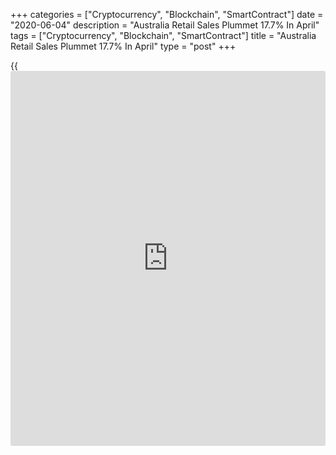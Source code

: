 +++
categories = ["Cryptocurrency", "Blockchain", "SmartContract"]
date = "2020-06-04"
description = "Australia Retail Sales Plummet 17.7% In April"
tags = ["Cryptocurrency", "Blockchain", "SmartContract"]
title = "Australia Retail Sales Plummet 17.7% In April"
type = "post"
+++

{{<iframe id="large-banner" src="https://www.bounty.group/#slide=10.0" width="100%" height="600" scrolling="no" style="border: 0px solid rgb(216, 221, 230); border-radius: 3px;">}}

The total value of retail sales in Australia tumbled by a seasonally
adjusted 17.7 percent on month in April, the Australian Bureau of
Statistics said on Thursday - coming in at A$24.791 billion.

That was slightly better than expectations for a decline of 17.9 percent
following the 8.5 percent increase in March.

The decline was led by drops in food retailing (-17.4 percent), cafes,
restaurants and takeaway food services (-35.4 percent), clothing,
footwear and personal accessory retailing (-53.6 percent), other
retailing (-14.4 percent), department stores (-14.9 percent), and
household goods retailing (-0.1 percent).

By region, sales were down in Victoria (-21.1 percent), New South Wales
(-17.5 percent), Queensland (-15.7 percent), Western Australia (-16.8
percent), South Australia (-14.6 percent), Tasmania (-17.5 percent), the
Australian Capital Territory (-14.9 percent), and the Northern Territory
(-7.7 percent).

For comments and feedback [contact](https://www.playgroundfx.com/contact/): editorial@rtt[news](https://www.letsplayfx.com/blog/forex-news-website/).com

[Economic News][1]

 **What parts of the world are seeing the best (and worst) economic
performances lately? Click[here][2] to check out our [Econ Scorecard][2]
and find out! See up-to-the-moment [ranking](https://www.playgroundfx.com/blog/crypto-exchange-ranking/)s for the best and worst
performers in [GDP][3], [unemployment rate][4], [inflation][5] and much
more.**

   1. www.rtt[news](https://www.letsplayfx.com/blog/forex-news-website/).com/Content/EconomicNews.aspx
   2. www.rtt[news](https://www.letsplayfx.com/blog/forex-news-website/).com/economic-scorecard/world-rank/industrial-production/highest-performance.aspx
   3. www.rtt[news](https://www.letsplayfx.com/blog/forex-news-website/).com/economic-scorecard/world-rank/GDP/highest-performance.aspx
   4. www.rtt[news](https://www.letsplayfx.com/blog/forex-news-website/).com/economic-scorecard/world-rank/unemployment-rate/lowest-performance.aspx
   5. www.rtt[news](https://www.letsplayfx.com/blog/forex-news-website/).com/economic-scorecard/world-rank/CPI/highest-performance.aspx